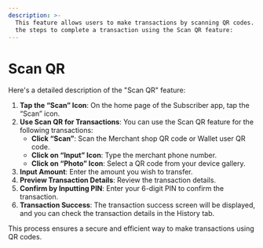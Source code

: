 ```yaml
---
description: >-
  This feature allows users to make transactions by scanning QR codes. Below are
  the steps to complete a transaction using the Scan QR feature:
---
```


# Scan QR

Here's a detailed description of the "Scan QR" feature:

1. **Tap the “Scan” Icon**: On the home page of the Subscriber app, tap the “Scan” icon.
2. **Use Scan QR for Transactions**: You can use the Scan QR feature for the following transactions:
   * **Click “Scan”**: Scan the Merchant shop QR code or Wallet user QR code.
   * **Click on “Input” Icon**: Type the merchant phone number.
   * **Click on “Photo” Icon**: Select a QR code from your device gallery.
3. **Input Amount**: Enter the amount you wish to transfer.
4. **Preview Transaction Details**: Review the transaction details.
5. **Confirm by Inputting PIN**: Enter your 6-digit PIN to confirm the transaction.
6. **Transaction Success**: The transaction success screen will be displayed, and you can check the transaction details in the History tab.

This process ensures a secure and efficient way to make transactions using QR codes.
